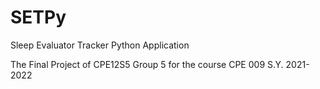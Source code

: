 # SETPy
 Sleep Evaluator Tracker Python Application
 
 The Final Project of CPE12S5 Group 5 for the course CPE 009 S.Y. 2021-2022
